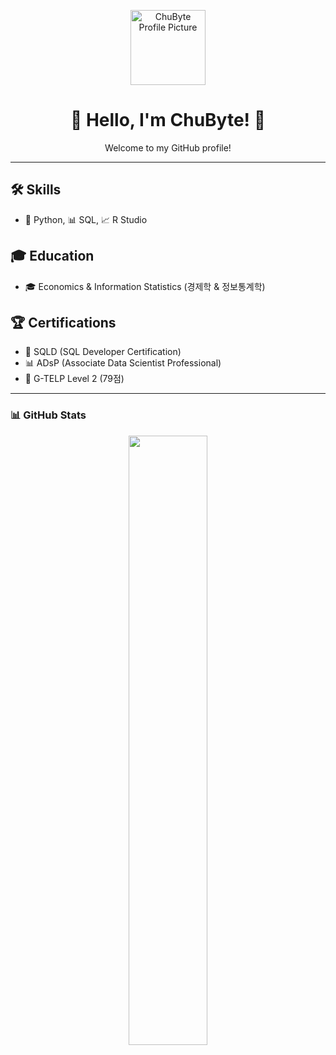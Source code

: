 <p align="center">
  <img src="https://github.com/ChuByte.png" width="120" alt="ChuByte Profile Picture">
</p>

<h1 align="center">👋 Hello, I'm ChuByte! 🚀</h1>

<p align="center">
  Welcome to my GitHub profile!  
</p>

---

## 🛠 Skills  
- 🐍 Python, 📊 SQL, 📈 R Studio  

## 🎓 Education  
- 🎓 Economics & Information Statistics (경제학 & 정보통계학)  

## 🏆 Certifications  
- 🏅 SQLD (SQL Developer Certification)  
- 📊 ADsP (Associate Data Scientist Professional)  
- 📝 G-TELP Level 2 (79점)  

---

### 📊 GitHub Stats  
<p align="center">
  <img src="https://github-readme-stats.vercel.app/api?username=ChuByte&show_icons=true&theme=radical" width="50%">
</p>



